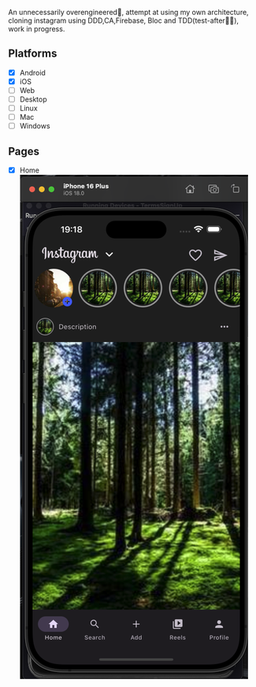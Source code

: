 An unnecessarily overengineered😬, attempt at using my own architecture, cloning instagram using DDD,CA,Firebase, Bloc and TDD(test-after😶‍🌫️), work in progress.

## Platforms

- [x] Android
- [x] iOS
- [ ] Web
- [ ] Desktop
- [ ] Linux
- [ ] Mac
- [ ] Windows

## Pages

- [x] Home
      ![alt text](current-home.png)

